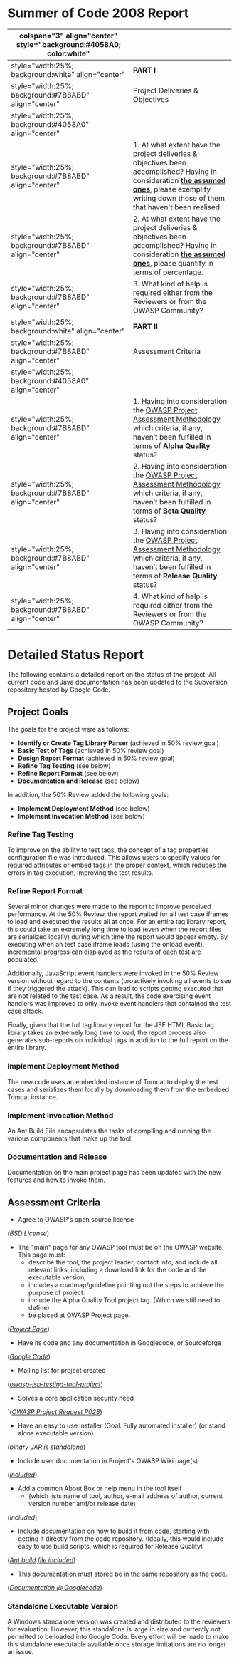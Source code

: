 # Summer of Code 2008 Report

| colspan="3" align="center" style="background:\#4058A0; color:white" | <font color="white">**FINAL REVIEW**                                                                                                                                                                                                                                                                                                       |
| ------------------------------------------------------------------- | ------------------------------------------------------------------------------------------------------------------------------------------------------------------------------------------------------------------------------------------------------------------------------------------------------------------------------------------ |
| style="width:25%; background:white" align="center"                  | **PART I**                                                                                                                                                                                                                                                                                                                                 |
| style="width:25%; background:\#7B8ABD" align="center"               | Project Deliveries & Objectives                                                                                                                                                                                                                                                                                                            |
| style="width:25%; background:\#4058A0" align="center"               | <font color="white">**QUESTIONS**                                                                                                                                                                                                                                                                                                          |
| style="width:25%; background:\#7B8ABD" align="center"               | 1\. At what extent have the project deliveries & objectives been accomplished? Having in consideration [**the assumed ones**](OWASP_Summer_of_Code_2008_Applications#P028_-_OWASP_UI_Component_Verification_Project_\(a.k.a._OWASP_JSP_Testing_Tool\) "wikilink"), please exemplify writing down those of them that haven't been realised. |
| style="width:25%; background:\#7B8ABD" align="center"               | 2\. At what extent have the project deliveries & objectives been accomplished? Having in consideration [**the assumed ones**](OWASP_Summer_of_Code_2008_Applications#P028_-_OWASP_UI_Component_Verification_Project_\(a.k.a._OWASP_JSP_Testing_Tool\) "wikilink"), please quantify in terms of percentage.                                 |
| style="width:25%; background:\#7B8ABD" align="center"               | 3\. What kind of help is required either from the Reviewers or from the OWASP Community?                                                                                                                                                                                                                                                   |
| style="width:25%; background:white" align="center"                  | **PART II**                                                                                                                                                                                                                                                                                                                                |
| style="width:25%; background:\#7B8ABD" align="center"               | Assessment Criteria                                                                                                                                                                                                                                                                                                                        |
| style="width:25%; background:\#4058A0" align="center"               | <font color="white">**QUESTIONS**                                                                                                                                                                                                                                                                                                          |
| style="width:25%; background:\#7B8ABD" align="center"               | 1\. Having into consideration the [OWASP Project Assessment Methodology](:Category:OWASP_Project_Assessment "wikilink") which criteria, if any, haven’t been fulfilled in terms of **Alpha Quality** status?                                                                                                                               |
| style="width:25%; background:\#7B8ABD" align="center"               | 2\. Having into consideration the [OWASP Project Assessment Methodology](:Category:OWASP_Project_Assessment "wikilink") which criteria, if any, haven’t been fulfilled in terms of **Beta Quality** status?                                                                                                                                |
| style="width:25%; background:\#7B8ABD" align="center"               | 3\. Having into consideration the [OWASP Project Assessment Methodology](:Category:OWASP_Project_Assessment "wikilink") which criteria, if any, haven’t been fulfilled in terms of **Release Quality** status?                                                                                                                             |
| style="width:25%; background:\#7B8ABD" align="center"               | 4\. What kind of help is required either from the Reviewers or from the OWASP Community?                                                                                                                                                                                                                                                   |

# Detailed Status Report

The following contains a detailed report on the status of the project.
All current code and Java documentation has been updated to the
Subversion repository hosted by Google Code.

## Project Goals

The goals for the project were as follows:

  - **Identify or Create Tag Library Parser** (achieved in 50% review
    goal)
  - **Basic Test of Tags** (achieved in 50% review goal)
  - **Design Report Format** (achieved in 50% review goal)
  - **Refine Tag Testing** (see below)
  - **Refine Report Format** (see below)
  - **Documentation and Release** (see below)

In addition, the 50% Review added the following goals:

  - **Implement Deployment Method** (see below)
  - **Implement Invocation Method** (see below)

### Refine Tag Testing

To improve on the ability to test tags, the concept of a tag properties
configuration file was introduced. This allows users to specify values
for required attributes or embed tags in the proper context, which
reduces the errors in tag execution, improving the test results.

### Refine Report Format

Several minor changes were made to the report to improve perceived
performance. At the 50% Review, the report waited for all test case
iframes to load and executed the results all at once. For an entire tag
library report, this could take an extremely long time to load (even
when the report files are serialized locally) during which time the
report would appear empty. By executing when an test case iframe loads
(using the onload event), incremental progress can displayed as the
results of each test are populated.

Additionally, JavaScript event handlers were invoked in the 50% Review
version without regard to the contents (proactively invoking all events
to see if they triggered the attack). This can lead to scripts getting
executed that are not related to the test case. As a result, the code
exercising event handlers was improved to only invoke event handlers
that contained the test case attack.

Finally, given that the full tag library report for the JSF HTML Basic
tag library takes an extremely long time to load, the report process
also generates sub-reports on individual tags in addition to the full
report on the entire library.

### Implement Deployment Method

The new code uses an embedded instance of Tomcat to deploy the test
cases and serializes them locally by downloading them from the embedded
Tomcat instance.

### Implement Invocation Method

An Ant Build File encapsulates the tasks of compiling and running the
various components that make up the tool.

### Documentation and Release

Documentation on the main project page has been updated with the new
features and how to invoke them.

## Assessment Criteria

  - Agree to OWASP's open source license

(*BSD License*)

  - The "main" page for any OWASP tool must be on the OWASP website.
    This page must:
      - describe the tool, the project leader, contact info, and include
        all relevant links, including a download link for the code and
        the executable version,
      - includes a roadmap/guideline pointing out the steps to achieve
        the purpose of project.
      - include the Alpha Quality Tool project tag. (Which we still need
        to define)
      - be placed at OWASP Project page.

(*[Project Page](:Category:OWASP_JSP_Testing_Tool_Project "wikilink")*)

  - Have its code and any documentation in Googlecode, or Sourceforge

(*[Google Code](http://code.google.com/p/owasp-jsp-testing-tool/)*)

  - Mailing list for project created

(*[owasp-jsp-testing-tool-project](https://lists.owasp.org/mailman/listinfo/owasp-jsp-testing-tool-project)*)

  - Solves a core application security need

\`(*[OWASP Project Request
P028](OWASP_Request_for_Proposal_List#P028_-_OWASP_UI_Component_Verification_Project "wikilink")*)

  - Have an easy to use installer (Goal: Fully automated installer) (or
    stand alone executable version)

(*binary JAR is standalone*)

  - Include user documentation in Project's OWASP Wiki page(s)

(*[included](:Category:OWASP_JSP_Testing_Tool_Project#Overview "wikilink")*)

  - Add a common About Box or help menu in the tool itself
      - (which lists name of tool, author, e-mail address of author,
        current version number and/or release date)

(*included*)

  - Include documentation on how to build it from code, starting with
    getting it directly from the code repository. (Ideally, this would
    include easy to use build scripts, which is required for Release
    Quality)

(*[Ant build file
included](http://code.google.com/p/owasp-jsp-testing-tool/source/browse/trunk/owasp-jsp-testing-tool/build.xml)*)

  - This documentation must stored be in the same repository as the
    code.

(*[Documentation @
Googlecode](http://owasp-jsp-testing-tool.googlecode.com/svn/trunk/owasp-jsp-testing-tool/docs/api/index.html)*)

### Standalone Executable Version

A Windows standalone version was created and distributed to the
reviewers for evaluation. However, this standalone is large in size and
currently not permitted to be loaded into Google Code. Every effort will
be made to make this standalone executable available once storage
limitations are no longer an issue.